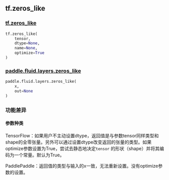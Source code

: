## tf.zeros_like

### [tf.zeros_like](https://www.tensorflow.org/api_docs/python/tf/zeros_like)

```python
tf.zeros_like(
    tensor,
    dtype=None,
    name=None,
    optimize=True
)
```

### [paddle.fluid.layers.zeros_like](https://www.paddlepaddle.org.cn/documentation/docs/zh/1.5/api_cn/layers_cn/tensor_cn.html#zeros-like)

```python
paddle.fluid.layers.zeros_like(
    x,
    out=None
)
```

### 功能差异

#### 参数种类

TensorFlow：如果用户不主动设置dtype，返回值是与参数tensor同样类型和shape的全零张量。另外可以通过设置dtype改变返回的张量的类型。如果optimize参数设置为True，尝试去静态地决定`tensor` 的形状（shape）并将其编码为一个常量。默认为True。

PaddlePaddle：返回值的类型与输入的x一致，无法重新设置。没有optimize参数的设置。
